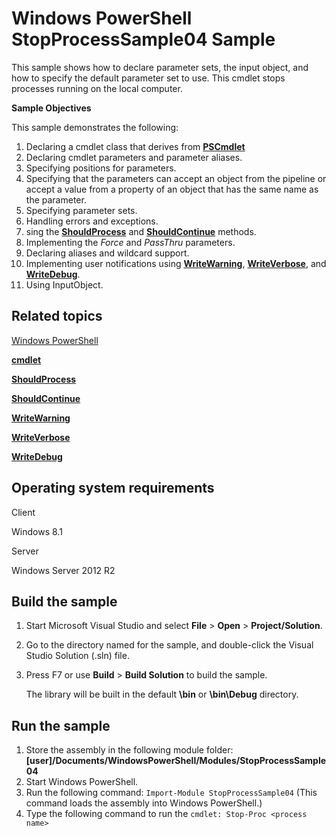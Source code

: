Windows PowerShell StopProcessSample04 Sample
=============================================

This sample shows how to declare parameter sets, the input object, and how to specify the default parameter set to use. This cmdlet stops processes running on the local computer.

**Sample Objectives**

This sample demonstrates the following:

1.  Declaring a cmdlet class that derives from [**PSCmdlet**](http://msdn.microsoft.com/en-us/library/windows/desktop/ms551396)
2.  Declaring cmdlet parameters and parameter aliases.
3.  Specifying positions for parameters.
4.  Specifying that the parameters can accept an object from the pipeline or accept a value from a property of an object that has the same name as the parameter.
5.  Specifying parameter sets.
6.  Handling errors and exceptions.
7.  sing the [**ShouldProcess**](http://msdn.microsoft.com/en-us/library/windows/desktop/ms570256) and [**ShouldContinue**](http://msdn.microsoft.com/en-us/library/windows/desktop/ms570255) methods.
8.  Implementing the *Force* and *PassThru* parameters.
9.  Declaring aliases and wildcard support.
10. Implementing user notifications using [**WriteWarning**](http://msdn.microsoft.com/en-us/library/windows/desktop/ms568374), [**WriteVerbose**](http://msdn.microsoft.com/en-us/library/windows/desktop/ms568373), and [**WriteDebug**](http://msdn.microsoft.com/en-us/library/windows/desktop/ms568368).
11. Using InputObject.

Related topics
--------------

[Windows PowerShell](http://go.microsoft.com/fwlink/p/?linkid=178145)

[**cmdlet**](http://msdn.microsoft.com/en-us/library/windows/desktop/ms582518)

[**ShouldProcess**](http://msdn.microsoft.com/en-us/library/windows/desktop/ms570256)

[**ShouldContinue**](http://msdn.microsoft.com/en-us/library/windows/desktop/ms570255)

[**WriteWarning**](http://msdn.microsoft.com/en-us/library/windows/desktop/ms568374)

[**WriteVerbose**](http://msdn.microsoft.com/en-us/library/windows/desktop/ms568373)

[**WriteDebug**](http://msdn.microsoft.com/en-us/library/windows/desktop/ms568368)

Operating system requirements
-----------------------------

Client

Windows 8.1

Server

Windows Server 2012 R2

Build the sample
----------------

1.  Start Microsoft Visual Studio and select **File** \> **Open** \> **Project/Solution**.
2.  Go to the directory named for the sample, and double-click the Visual Studio Solution (.sln) file.
3.  Press F7 or use **Build** \> **Build Solution** to build the sample.

    The library will be built in the default **\\bin** or **\\bin\\Debug** directory.

Run the sample
--------------

1.  Store the assembly in the following module folder: **[user]/Documents/WindowsPowerShell/Modules/StopProcessSample04**
2.  Start Windows PowerShell.
3.  Run the following command: `Import-Module StopProcessSample04` (This command loads the assembly into Windows PowerShell.)
4.  Type the following command to run the `cmdlet: Stop-Proc <process name>`

